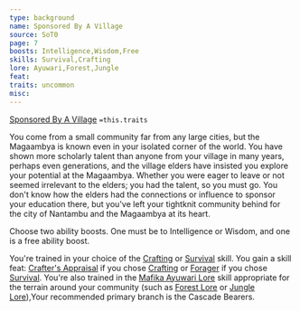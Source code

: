 ```yaml
---
type: background
name: Sponsored By A Village 
source: SoT0
page: 7
boosts: Intelligence,Wisdom,Free
skills: Survival,Crafting
lore: Ayuwari,Forest,Jungle
feat: 
traits: uncommon
misc: 
---
```


[Sponsored By A Village](###%20Sponsored%20By%20A%20Village)
`=this.traits`


You come from a small community far from any large cities, but the Magaambya is known even in your isolated corner of the world. You have shown more scholarly talent than anyone from your village in many years, perhaps even generations, and the village elders have insisted you explore your potential at the Magaambya. Whether you were eager to leave or not seemed irrelevant to the elders; you had the talent, so you must go. You don't know how the elders had the connections or influence to sponsor your education there, but you've left your tightknit community behind for the city of Nantambu and the Magaambya at its heart.

Choose two ability boosts. One must be to Intelligence or Wisdom, and one is a free ability boost.

You're trained in your choice of the [Crafting](Crafting) or [Survival](Survival) skill. You gain a skill feat: [Crafter's Appraisal](Crafter's%20Appraisal) if you chose [Crafting](Crafting) or [Forager](Forager) if you chose [Survival](Survival). You're also trained in the [Mafika Ayuwari Lore](Mafika%20Ayuwari%20Lore) skill appropriate for the terrain around your community (such as [Forest Lore](Forest%20Lore) or [Jungle Lore](Jungle%20Lore)),Your recommended primary branch is the Cascade Bearers.

